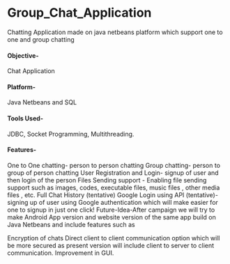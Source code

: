 # Group_Chat_Application
Chatting Application made on java netbeans platform which support one to one and group chatting
#### Objective-
Chat Application

#### Platform-
Java Netbeans and SQL

#### Tools Used-
JDBC, Socket Programming, Multithreading.

#### Features-
One to One chatting- person to person chatting
Group chatting- person to group of person chatting
User Registration and Login- signup of user and then login of the person
Files Sending support - Enabling file sending support such as images, codes, executable files, music files , other media files , etc.
Full Chat History (tentative)
Google Login using API (tentative)- signing up of user using Google authentication which will make easier for one to signup in just one click!
Future-Idea-After campaign we will try to make Android App version and website version of the same app build on Java Netbeans and include features such as

Encryption of chats
Direct client to client communication option which will be more secured as present version will include client to server to client communication.
Improvement in GUI.
